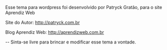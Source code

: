 Esse tema para wordpress foi desenvolvido por Patryck Gratão, para o site Aprendiz Web

Site do Autor: http://patryck.com.br

Blog Aprendiz Web: http://aprendizweb.com.br

--
Sinta-se livre para brincar e modificar esse tema a vontade.
